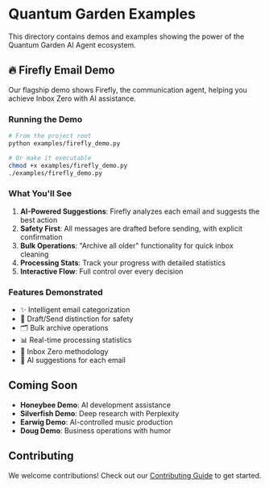 # Quantum Garden Examples

This directory contains demos and examples showing the power of the Quantum Garden AI Agent ecosystem.

## 🔥 Firefly Email Demo

Our flagship demo shows Firefly, the communication agent, helping you achieve Inbox Zero with AI assistance.

### Running the Demo

```bash
# From the project root
python examples/firefly_demo.py

# Or make it executable
chmod +x examples/firefly_demo.py
./examples/firefly_demo.py
```

### What You'll See

1. **AI-Powered Suggestions**: Firefly analyzes each email and suggests the best action
2. **Safety First**: All messages are drafted before sending, with explicit confirmation
3. **Bulk Operations**: "Archive all older" functionality for quick inbox cleaning
4. **Processing Stats**: Track your progress with detailed statistics
5. **Interactive Flow**: Full control over every decision

### Features Demonstrated

- ✨ Intelligent email categorization
- 📝 Draft/Send distinction for safety
- 🗂️ Bulk archive operations
- 📊 Real-time processing statistics
- 🎯 Inbox Zero methodology
- 🤖 AI suggestions for each email

## Coming Soon

- **Honeybee Demo**: AI development assistance
- **Silverfish Demo**: Deep research with Perplexity
- **Earwig Demo**: AI-controlled music production
- **Doug Demo**: Business operations with humor

## Contributing

We welcome contributions! Check out our [Contributing Guide](../CONTRIBUTING.md) to get started.